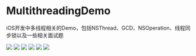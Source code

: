 # MultithreadingDemo
iOS开发中多线程相关的Demo，包括NSThread、GCD、NSOperation、线程同步锁以及一些相关面试题

![](https://github.com/qinjian231913/MultithreadingDemo/blob/master/1.png)
![](https://github.com/qinjian231913/MultithreadingDemo/blob/master/2.png)
![](https://github.com/qinjian231913/MultithreadingDemo/blob/master/3.png)
![](https://github.com/qinjian231913/MultithreadingDemo/blob/master/4.png)
![](https://github.com/qinjian231913/MultithreadingDemo/blob/master/5.png)
![](https://github.com/qinjian231913/MultithreadingDemo/blob/master/6.png)
